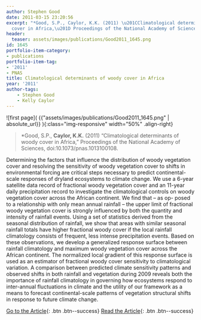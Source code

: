 ```yaml
---
author: Stephen Good
date: 2011-03-15 23:20:56
excerpt: "*Good, S.P., Caylor, K.K. (2011) \u201CClimatological determinants of woody
  cover in Africa,\u201D Proceedings of the National Academy of Sciences, doi:10.1073/ pnas.1013100108."
header:
  teaser: assets/images/publications/Good2011_1645.png
id: 1645
portfolio-item-category:
- publications
portfolio-item-tag:
- '2011'
- PNAS
title: Climatological determinants of woody cover in Africa
year: '2011'
author-tags:
    - Stephen Good
    - Kelly Caylor
---
```


![first page]( {{"assets/images/publications/Good2011_1645.png" | absolute_url}} ){:class="img-responsive" width="50%" .align-right}

> *Good, S.P., **Caylor, K.K.** (2011) “Climatological determinants of woody cover in Africa,” Proceedings of the National Academy of Sciences, doi:10.1073/pnas.1013100108.


Determining the factors that influence the distribution of woody vegetation cover and resolving the sensitivity of woody vegetation cover to shifts in environmental forcing are critical steps necessary to predict continental-scale responses of dryland ecosystems to climate change. We use a 6-year satellite data record of fractional woody vegetation cover and an 11-year daily precipitation record to investigate the climatological controls on woody vegetation cover across the African continent. We find that – as op- posed to a relationship with only mean annual rainfall – the upper limit of fractional woody vegetation cover is strongly influenced by both the quantity and intensity of rainfall events. Using a set of statistics derived from the seasonal distribution of rainfall, we show that areas with similar seasonal rainfall totals have higher fractional woody cover if the local rainfall climatology consists of frequent, less intense precipitation events. Based on these observations, we develop a generalized response surface between rainfall climatology and maximum woody vegetation cover across the African continent. The normalized local gradient of this response surface is used as an estimator of fractional woody cover sensitivity to climatological variation. A comparison between predicted climate sensitivity patterns and observed shifts in both rainfall and vegetation during 2009 reveals both the importance of rainfall climatology in governing how ecosystems respond to inter-annual fluctuations in climate and the utility of our framework as a means to forecast continental-scale patterns of vegetation structural shifts in response to future climate change.


[Go to the Article](http://dx.doi.org/10.1073/pnas.1013100108){: .btn .btn--success} [Read the Article](https://www.dropbox.com/s/xb7zou19nivtwal/P%20Natl%20Acad%20Sci%20Usa%202011%20Good.pdf){: .btn .btn--success}